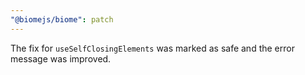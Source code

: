 ```yaml
---
"@biomejs/biome": patch
---
```


The fix for `useSelfClosingElements` was marked as safe and the error message was improved.
